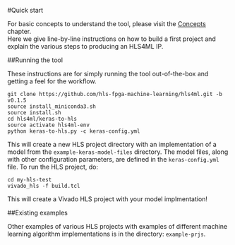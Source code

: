 #Quick start

For basic concepts to understand the tool, please visit the <a href="../CONCEPTS.html">Concepts</a> chapter.  
Here we give line-by-line instructions on how to build a first project and explain the various steps to producing an HLS4ML IP.

##Running the tool

These instructions are for simply running the tool out-of-the-box and getting a feel for the workflow.  

```
git clone https://github.com/hls-fpga-machine-learning/hls4ml.git -b v0.1.5
source install_miniconda3.sh
source install.sh
cd hls4ml/keras-to-hls
source activate hls4ml-env
python keras-to-hls.py -c keras-config.yml
```

This will create a new HLS project directory with an implementation of a model from the `example-keras-model-files` directory.
The model files, along with other configuration parameters, are defined in the `keras-config.yml` file.
To run the HLS project, do:

```
cd my-hls-test
vivado_hls -f build.tcl
```

This will create a Vivado HLS project with your model implmentation!

##Existing examples

Other examples of various HLS projects with examples of different machine learning algorithm implementations is in the directory: `example-prjs`.
